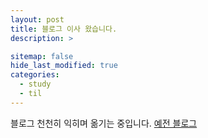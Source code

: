 ```yaml
---
layout: post
title: 블로그 이사 왔습니다.
description: >

sitemap: false
hide_last_modified: true
categories:
  - study
  - til
---
```


블로그 천천히 익히며 옮기는 중입니다.
[예전 블로그](https://velog.io/@hound_woo)
